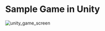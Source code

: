 # Sample Game in Unity


![unity_game_screen](https://user-images.githubusercontent.com/42966498/112839988-1915f000-909f-11eb-922d-fa5014f839df.png)

